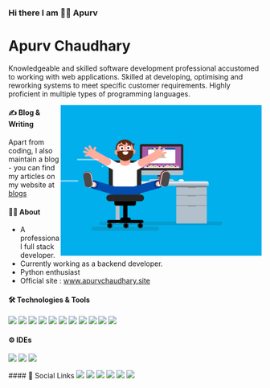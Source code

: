 ### Hi there I am 🧑‍🎓 Apurv

# Apurv Chaudhary
Knowledgeable and skilled software development professional accustomed to working with
web applications. Skilled at developing, optimising and reworking systems to meet specific
customer requirements. Highly proficient in multiple types of programming languages.

<img align="right" src="static/Rolling Chair (Reel 2017).gif" width="400" height="300" />

#### ✍️ Blog & Writing
Apart from coding, I also maintain a blog - you can find my articles on my website at <a href="https://www.apurvchaudhary.site/blogs" target="_blank">blogs</a>

#### 🧑‍🎓 About
<ul>
<li>A professional full stack developer.</li>
<li>Currently working as a backend developer.</li>
<li>Python enthusiast</li>
<li>Official site : <a href="https://www.apurvchaudhary.site" target="_blank">www.apurvchaudhary.site</a></li>
</ul>

#### 🛠️ Technologies & Tools
<p float="left">
<img src="https://img.icons8.com/color/64/000000/python.png"/>
<img src="https://img.icons8.com/ios/64/000000/django.png"/>
<img src="https://img.icons8.com/dusk/64/000000/html-5.png"/>
<img src="https://img.icons8.com/dusk/64/000000/css3.png"/>
<img src="https://img.icons8.com/color/64/000000/javascript.png"/>
<img src="https://img.icons8.com/ios-filled/64/000000/jquery.png"/>
<img src="https://img.icons8.com/color/64/000000/postgreesql.png"/>
<img src="https://img.icons8.com/color/64/000000/mysql-logo.png"/>
<img src="https://img.icons8.com/color/64/000000/redis.png"/>
<img src="https://img.icons8.com/color/64/000000/amazon-web-services.png"/>
<img src="https://img.icons8.com/plasticine/64/000000/maximize-window--v1.png"/>
</p>

#### ⚙ IDEs
<p float="left">
<img src="https://img.icons8.com/color/64/000000/pycharm.png"/>
<img src="https://img.icons8.com/color/64/000000/intellij-idea.png"/>
<img src="https://img.icons8.com/fluent/64/000000/visual-studio-code-2019.png"/>
</p>
#### 🔗 Social Links
<a href="https://www.apurvchaudhary.site" target="_blank"><img src="https://img.icons8.com/dusk/64/000000/domain.png"/></a>
<a href="https://www.instagram.com/apurvchaudhary96/" target="_blank"><img src="https://img.icons8.com/cute-clipart/64/000000/instagram-new.png"/></a>
<a href="https://www.linkedin.com/in/apurv-chaudhary-9b0b7372/" target="_blank"><img src="https://img.icons8.com/cute-clipart/64/000000/linkedin.png"/></a>
<a href="mailto:apurv.sirohi@gmail.com" target="_blank"><img src="https://img.icons8.com/cute-clipart/64/000000/gmail.png"/></a>
<a href="https://wa.me/918553743806" target="_blank"><img src="https://img.icons8.com/cute-clipart/64/000000/whatsapp.png"/></a>
<a href="tel:+91-8553743806" target="_blank"><img src="https://img.icons8.com/cute-clipart/64/000000/phone.png"/></a>